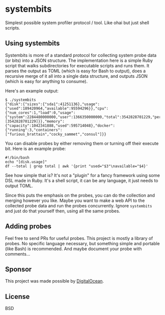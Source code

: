 # systembits

Simplest possible system profiler protocol / tool. Like ohai but just shell scripts.

## Using systembits

Systembits is more of a standard protocol for collecting system probe data (or bits) into a JSON structure. The implementation here is a simple Ruby script that walks subdirectories for executable scripts and runs them. It parses the output as TOML (which is easy for Bash to output), does a recursive merge of it all into a single data structure, and outputs JSON (which is easy for anything to consume). 

Here's an example output:

	$ ./systembits
	{"disk":{"sizes":{"sda1":41251136},"usage":{"used":189420964,"available":95594296}},"cpu":{"num_cores":1,"load":0,"usage":{"system":2284480000000,"user":1366350000000,"total":3542828701229,"per_cpu":[3542828701229]}},"memory":{"capacity":1042341888,"used":595714048},"docker":{"running":3,"containers":["furious_brattain","cocky_sammet","consul"]}}

You can disable probes by either removing them or turning off their execute bit. Here is an example probe:

	#!/bin/bash
	echo "[disk.usage]"
	df --total | grep total | awk '{print "used="$3"\navailable="$4}'

See how simple that is? It's not a "plugin" for a fancy framework using some DSL made in Ruby. It's a shell script, it can be any language, it just needs to output TOML.

Since this puts the emphasis on the probes, you can do the collection and merging however you like. Maybe you want to make a web API to the collected probe data and run the probes concurrently. Ignore `systembits` and just do that yourself then, using all the same probes.

## Adding probes

Feel free to send PRs for useful probes. This project is mostly a library of probes. No specific language necessary, but something simple and portable (like Bash) is recommended. And maybe document your probe with comments...

## Sponsor

This project was made possible by [DigitalOcean](http://digitalocean.com).

## License

BSD